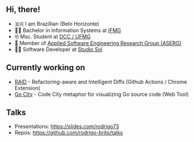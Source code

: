 ## Hi, there!

- :brazil: I am Brazillian (Belo Horizonte)
- :man_student: Bachelor in Information Systems at [IFMG](https://www.ifmg.edu.br/)
- :nerd_face: Msc. Student at [DCC / UFMG](http://ppgcc.dcc.ufmg.br)
- :microscope: Member of [Applied Software Engineering Research Group (ASERG)](http://aserg.labsoft.dcc.ufmg.br)
- :man_technologist: Software Developer at [Studio Sol](https://www.studiosol.com.br)

## Currently working on

- [RAID](https://github.com/rodrigo-brito/refactoring-aware-diff) - Refactoring-aware and Intelligent Diffs (Github Actions / Chrome Extension)
- [Go City](https://go-city.github.io/) - Code City metaphor for visualizing Go source code (Web Tool)

## Talks

- Presentations: https://slides.com/rodrigo73
- Repos: https://github.com/rodrigo-brito/talks
